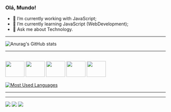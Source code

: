  ### Olá, Mundo!

- 🔭 I’m currently working with JavaScript;
- 🌱 I’m currently learning JavaScript (WebDevelopment);
- 💬 Ask me about Technology.
<hr>

![Anurag's GitHub stats](https://github-readme-stats.vercel.app/api?username=Luuck-bit&show_icons=true&theme=onedark)
<hr>

<div style="display: inline_block"><br>
<img align="center" height="50" width="60" src="https://cdn.jsdelivr.net/gh/devicons/devicon@latest/icons/python/python-original.svg" />          
<img align="center" height="50" width="60" src="https://cdn.jsdelivr.net/gh/devicons/devicon@latest/icons/cplusplus/cplusplus-original.svg" />
<img align="center" height="50" width="60" src="https://cdn.jsdelivr.net/gh/devicons/devicon@latest/icons/html5/html5-original.svg" />
<img align="center" height="50" width="60" src="https://cdn.jsdelivr.net/gh/devicons/devicon@latest/icons/css3/css3-original.svg" />
<img align="center" height="50" width="60" src="https://cdn.jsdelivr.net/gh/devicons/devicon@latest/icons/javascript/javascript-original.svg" />
</div><br>
 <a href="https://github.com/Luuck-bit/github-readme-stats">
  <img src="https://github-readme-stats-git-masterrstaa-rickstaa.vercel.app/api/top-langs/?username=Luuck-bit&line_height=15&card_width=290&layout=compact&hide_title=false&count_private=true&langs_count=4&show_icons=true&title_color=deba77&hide=html,scss,less&bg_color=282c34&text_color=df6d74&border_radius=3&border_color=561760&count_private=true" alt="Most Used Languages">
  </a>
<hr><hr>
<div>
  <a href="mailto:joaohdn4546@gmail.com"><img src="https://img.shields.io/badge/Gmail-D14836?style=for-the-badge&logo=gmail&logoColor=white"></a>
  <a href="https://www.linkedin.com/in/jo%C3%A3o-vitor-3bb19b262/"><img src="https://img.shields.io/badge/LinkedIn-0077B5?style=for-the-badge&logo=linkedin&logoColor=white"></a>
  <a href="https://www.instagram.com/jhon.avif/"><img src="https://img.shields.io/badge/Instagram-E4405F?style=for-the-badge&logo=instagram&logoColor=white"></a>
</div>

<!--![Snake animation](https://github.com/Luuck-bit)
